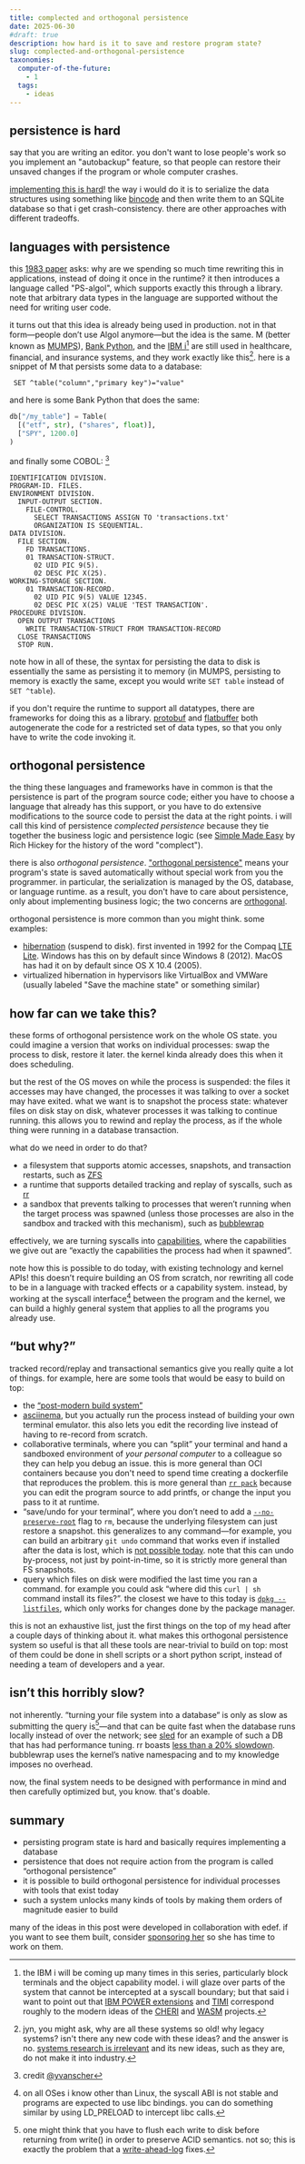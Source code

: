 ```yaml
---
title: complected and orthogonal persistence
date: 2025-06-30
#draft: true
description: how hard is it to save and restore program state?
slug: complected-and-orthogonal-persistence
taxonomies:
  computer-of-the-future:
    - 1
  tags:
    - ideas
---
```

[protobuf]: https://protobuf.dev/
## persistence is hard
say that you are writing an editor. you don't want to lose people's work so you implement an "autobackup" feature, so that people can restore their unsaved changes if the program or whole computer crashes.

[implementing this is hard](https://danluu.com/file-consistency/)! the way i would do it is to serialize the data structures using something like [bincode](https://docs.rs/bincode/latest/bincode/) and then write them to an SQLite database so that i get crash-consistency. there are other approaches with different tradeoffs.
## languages with persistence

[PS-algol]: https://archive.cs.st-andrews.ac.uk/papers/download/ABC+83b.pdf

this [1983 paper][PS-algol] asks: why are we spending so much time rewriting this in applications, instead of doing it once in the runtime? it then introduces a language called "PS-algol", which supports exactly this through a library. note that arbitrary data types in the language are supported without the need for writing user code.

it turns out that this idea is already being used in production. not in that form—people don’t use Algol anymore—but the idea is the same. M (better known as [MUMPS](https://en.wikipedia.org/wiki/MUMPS)), [Bank Python](https://calpaterson.com/bank-python.html), and the [IBM i](https://www.devever.net/~hl/f/as400guide.pdf)[^4] are still used in healthcare, financial, and insurance systems, and they work exactly like this[^5]. here is a snippet of M that persists some data to a database:
```mumps
 SET ^table("column","primary key")="value"
```
and here is some Bank Python that does the same:
```python
db["/my_table"] = Table(
  [("etf", str), ("shares", float)],
  ["SPY", 1200.0]
)
```
and finally some COBOL: [^3]
```COBOL
IDENTIFICATION DIVISION.
PROGRAM-ID. FILES.
ENVIRONMENT DIVISION.
  INPUT-OUTPUT SECTION.
	FILE-CONTROL.
	  SELECT TRANSACTIONS ASSIGN TO 'transactions.txt'
	  ORGANIZATION IS SEQUENTIAL.
DATA DIVISION.
  FILE SECTION.
	FD TRANSACTIONS.
	01 TRANSACTION-STRUCT.
	  02 UID PIC 9(5).
	  02 DESC PIC X(25).
WORKING-STORAGE SECTION.
	01 TRANSACTION-RECORD.
	  02 UID PIC 9(5) VALUE 12345.
	  02 DESC PIC X(25) VALUE 'TEST TRANSACTION'.
PROCEDURE DIVISION.
  OPEN OUTPUT TRANSACTIONS
	WRITE TRANSACTION-STRUCT FROM TRANSACTION-RECORD
  CLOSE TRANSACTIONS
  STOP RUN.
```
note how in all of these, the syntax for persisting the data to disk is essentially the same as persisting it to memory (in MUMPS, persisting to memory is exactly the same, except you would write `SET table` instead of `SET ^table`).

if you don't require the runtime to support all datatypes, there are frameworks for doing this as a library. [protobuf] and [flatbuffer] both autogenerate the code for a restricted set of data types, so that you only have to write the code invoking it.

[flatbuffer]: https://flatbuffers.dev/
## orthogonal persistence
the thing these languages and frameworks have in common is that the persistence is part of the program source code; either you have to choose a language that already has this support, or you have to do extensive modifications to the source code to persist the data at the right points. i will call this kind of persistence *complected persistence* because they tie together the business logic and persistence logic (see [Simple Made Easy](https://www.infoq.com/presentations/Simple-Made-Easy/) by Rich Hickey for the history of the word "complect").

there is also *orthogonal persistence*. ["orthogonal persistence"](https://en.wikipedia.org/wiki/Persistence_(computer_science)#Orthogonal_or_transparent_persistence) means your program's state is saved automatically without special work from you the programmer. in particular, the serialization is managed by the OS, database, or language runtime. as a result, you don't have to care about persistence, only about implementing business logic; the two concerns are [orthogonal](https://en.wikipedia.org/wiki/Orthogonality#Computer_science).

orthogonal persistence is more common than you might think. some examples:
- [hibernation](https://en.wikipedia.org/wiki/Hibernation_(computing)) (suspend to disk). first invented in 1992 for the Compaq [LTE Lite](https://en.wikipedia.org/wiki/Compaq_LTE#LTE_Lite). Windows has this on by default since Windows 8 (2012). MacOS has had it on by default since OS X 10.4 (2005).
- virtualized hibernation in hypervisors like VirtualBox and VMWare (usually labeled "Save the machine state" or something similar)
## how far can we take this?
these forms of orthogonal persistence work on the whole OS state. you could imagine a version that works on individual processes: swap the process to disk, restore it later. the kernel kinda already does this when it does scheduling.

but the rest of the OS moves on while the process is suspended: the files it accesses may have changed, the processes it was talking to over a socket may have exited. what we want is to snapshot the process state: whatever files on disk stay on disk, whatever processes it was talking to continue running. this allows you to rewind and replay the process, as if the whole thing were running in a database transaction.

what do we need in order to do that?
- a filesystem that supports atomic accesses, snapshots, and transaction restarts, such as [ZFS]
- a runtime that supports detailed tracking and replay of syscalls, such as [rr]
- a sandbox that prevents talking to processes that weren’t running when the target process was spawned (unless those processes are also in the sandbox and tracked with this mechanism), such as [bubblewrap]

[ZFS]: https://en.wikipedia.org/wiki/ZFS#Snapshots_and_clones
[rr]: https://rr-project.org/
[bubblewrap]: https://github.com/containers/bubblewrap

effectively, we are turning syscalls into [capabilities], where the capabilities we give out are “exactly the capabilities the process had when it spawned”.

[capabilities]: http://habitatchronicles.com/2017/05/what-are-capabilities/

note how this is possible to do today, with existing technology and kernel APIs! this doesn’t require building an OS from scratch, nor rewriting all code to be in a language with tracked effects or a capability system. instead, by working at the syscall interface[^6] between the program and the kernel, we can build a highly general system that applies to all the programs you already use.
## “but why?”
tracked record/replay and transactional semantics give you really quite a lot of things. for example, here are some tools that would be easy to build on top:
- the [“post-modern build system”](https://jade.fyi/blog/the-postmodern-build-system/#limits-of-execve-memoization)
- [asciinema](https://asciinema.org/), but you actually run the process instead of building your own terminal emulator. this also lets you edit the recording live instead of having to re-record from scratch.
- collaborative terminals, where you can “split” your terminal and hand a sandboxed environment of *your personal computer* to a colleague so they can help you debug an issue. this is more general than OCI containers because you don't need to spend time creating a dockerfile that reproduces the problem. this is more general than [`rr pack`](https://robert.ocallahan.org/2017/09/rr-trace-portability.html) because you can edit the program source to add printfs, or change the input you pass to it at runtime.
- “save/undo for your terminal”, where you don’t need to add a [`--no-preserve-root`](https://www.gnu.org/software/coreutils/manual/html_node/Treating-_002f-specially.html) flag to `rm`, because the underlying filesystem can just restore a snapshot. this generalizes to any command—for example, you can build an arbitrary `git undo` command that works even if installed after the data is lost, which is [not possible today](https://blog.waleedkhan.name/git-undo/). note that this can undo by-process, not just by point-in-time, so it is strictly more general than FS snapshots.
- query which files on disk were modified the last time you ran a command. for example you could ask “where did this `curl | sh` command install its files?”. the closest we have to this today is [`dpkg --listfiles`](https://man7.org/linux/man-pages/man1/dpkg.1.html#:~:text=listfiles), which only works for changes done by the package manager.

this is not an exhaustive list, just the first things on the top of my head after a couple days of thinking about it. what makes this orthogonal persistence system so useful is that all these tools are near-trivial to build on top: most of them could be done in shell scripts or a short python script, instead of needing a team of developers and a year.
## isn’t this horribly slow?
not inherently. “turning your file system into a database“ is only as slow as submitting the query is[^1]—and that can be quite fast when the database runs locally instead of over the network; see [sled](https://github.com/spacejam/sled?tab=readme-ov-file#performance) for an example of such a DB that has had performance tuning. rr boasts [less than a 20% slowdown](https://rr-project.org/#:~:text=slowdown). bubblewrap uses the kernel’s native namespacing and to my knowledge imposes no overhead.

now, the final system needs to be designed with performance in mind and then carefully optimized but, you know. that's doable.
## summary
- persisting program state is hard and basically requires implementing a database
- persistence that does not require action from the program is called “orthogonal persistence”
- it is possible to build orthogonal persistence for individual processes with tools that exist today
- such a system unlocks many kinds of tools by making them orders of magnitude easier to build

many of the ideas in this post were developed in collaboration with edef. if you want to see them built, consider [sponsoring her](https://github.com/sponsors/edef1c) so she has time to work on them.

[^1]: one might think that you have to flush each write to disk before returning from write() in order to preserve ACID semantics. not so; this is exactly the problem that a [write-ahead-log](https://www.postgresql.org/docs/current/wal-intro.html#WAL-INTRO) fixes.

[^3]: credit [@yvanscher](https://medium.com/@yvanscher/7-cobol-examples-with-explanations-ae1784b4d576)

[^4]: the IBM i will be coming up many times in this series, particularly block terminals and the object capability model. i will glaze over parts of the system that cannot be intercepted at a syscall boundary; but that said i want to point out that [IBM POWER extensions](https://www.devever.net/~hl/f/as400guide.pdf#page=13) and [TIMI](https://en.wikipedia.org/wiki/IBM_i#Technology_Independent_Machine_Interface_(TIMI)) correspond roughly to the modern ideas of the [CHERI](https://www.cl.cam.ac.uk/research/security/ctsrd/) and [WASM](https://webassembly.org/) projects.

[^5]: jyn, you might ask, why are all these systems so old! why legacy systems? isn't there any new code with these ideas? and the answer is no. [systems research is irrelevant](https://doc.cat-v.org/bell_labs/utah2000/utah2000.html) and its new ideas, such as they are, do not make it into industry.

[^6]: on all OSes i know other than Linux, the syscall ABI is not stable and programs are expected to use libc bindings. you can do something similar by using LD_PRELOAD to intercept libc calls.
